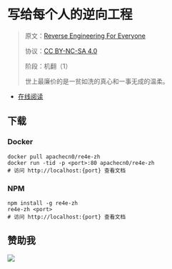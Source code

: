 # 写给每个人的逆向工程

> 原文：[Reverse Engineering For Everyone](https://0xinfection.github.io/reversing/)
> 
> 协议：[CC BY-NC-SA 4.0](http://creativecommons.org/licenses/by-nc-sa/4.0/)
> 
> 阶段：机翻（1）
> 
> 世上最廉价的是一贫如洗的真心和一事无成的温柔。

* [在线阅读](https://re4e.flygon.net)
## 下载

### Docker

```
docker pull apachecn0/re4e-zh
docker run -tid -p <port>:80 apachecn0/re4e-zh
# 访问 http://localhost:{port} 查看文档
```

### NPM

```
npm install -g re4e-zh
re4e-zh <port>
# 访问 http://localhost:{port} 查看文档
```

## 赞助我

![](https://img-blog.csdnimg.cn/20200112005920729.png)
